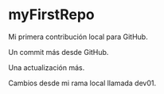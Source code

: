 # myFirstRepo

Mi primera contribución local para GitHub.

Un commit más desde GitHub.

Una actualización más.

Cambios desde mi rama local llamada dev01.